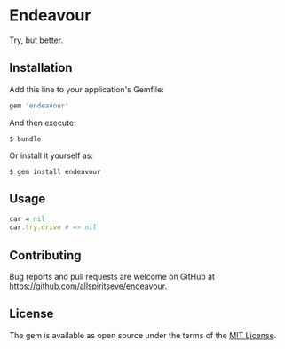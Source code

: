 # Endeavour

Try, but better.

## Installation

Add this line to your application's Gemfile:

```ruby
gem 'endeavour'
```

And then execute:

    $ bundle

Or install it yourself as:

    $ gem install endeavour

## Usage

```ruby
car = nil
car.try.drive # => nil
```

## Contributing

Bug reports and pull requests are welcome on GitHub at https://github.com/allspiritseve/endeavour.

## License

The gem is available as open source under the terms of the [MIT License](http://opensource.org/licenses/MIT).

